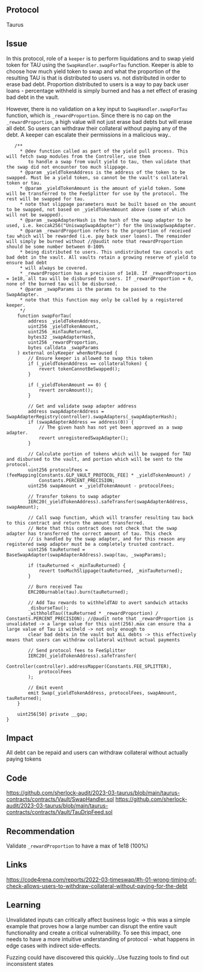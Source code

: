 ## Protocol

Taurus

## Issue

In this protocol, role of a `keeper` is to perform liquidations and to swap yield token for TAU using the `SwapHandler.swapForTau` function. Keeper is able to choose how much yield token to swap and what the proportion of the resulting TAU is that is distributed to users vs. not distributed in order to erase bad debt. Proportion distributed to users is a way to pay back user loans - percentage withheld is simply burned and has a net effect of erasing bad debt in the vault.

However, there is no validation on a key input to `SwapHandler.swapForTau` function, which is `_rewardProportion`. Since there is no cap on the `_rewardProportion`, a high value will not just erase bad debts but will erase all debt. So users can withdraw their collateral without paying any of the debt. A keeper can escalate their permissions in a malicious way..

```
   /**
     * @dev function called as part of the yield pull process. This will fetch swap modules from the Controller, use them
        to handle a swap from vault yield to tau, then validate that the swap did not encounter too much slippage.
     * @param _yieldTokenAddress is the address of the token to be swapped. Must be a yield token, so cannot be the vault's collateral token or tau.
     * @param _yieldTokenAmount is the amount of yield token. Some will be transferred to the FeeSplitter for use by the protocol. The rest will be swapped for tau.
     * note that slippage parameters must be built based on the amount to be swapped, not based on _yieldTokenAmount above (some of which will not be swapped).
     * @param _swapAdapterHash is the hash of the swap adapter to be used, i.e. keccak256("UniswapSwapAdapter") for the UniswapSwapAdapter.
     * @param _rewardProportion refers to the proportion of received tau which will be rewarded (i.e. pay back user loans). The remainder will simply be burned without //@audit note that rewardProportion should be some number between 0-100%
     * being distributed to users. This undistributed tau cancels out bad debt in the vault. All vaults retain a growing reserve of yield to ensure bad debt
     * will always be covered.
     * _rewardProportion has a precision of 1e18. If _rewardProportion = 1e18, all tau will be disbursed to users. If _rewardProportion = 0, none of the burned tau will be disbursed.
     * @param _swapParams is the params to be passed to the SwapAdapter.
     * note that this function may only be called by a registered keeper.
     */
    function swapForTau(
        address _yieldTokenAddress,
        uint256 _yieldTokenAmount,
        uint256 _minTauReturned,
        bytes32 _swapAdapterHash,
        uint256 _rewardProportion,
        bytes calldata _swapParams
    ) external onlyKeeper whenNotPaused {
        // Ensure keeper is allowed to swap this token
        if (_yieldTokenAddress == collateralToken) {
            revert tokenCannotBeSwapped();
        }

        if (_yieldTokenAmount == 0) {
            revert zeroAmount();
        }

        // Get and validate swap adapter address
        address swapAdapterAddress = SwapAdapterRegistry(controller).swapAdapters(_swapAdapterHash);
        if (swapAdapterAddress == address(0)) {
            // The given hash has not yet been approved as a swap adapter.
            revert unregisteredSwapAdapter();
        }

        // Calculate portion of tokens which will be swapped for TAU and disbursed to the vault, and portion which will be sent to the protocol.
        uint256 protocolFees = (feeMapping[Constants.GLP_VAULT_PROTOCOL_FEE] * _yieldTokenAmount) /
            Constants.PERCENT_PRECISION;
        uint256 swapAmount = _yieldTokenAmount - protocolFees;

        // Transfer tokens to swap adapter
        IERC20(_yieldTokenAddress).safeTransfer(swapAdapterAddress, swapAmount);

        // Call swap function, which will transfer resulting tau back to this contract and return the amount transferred.
        // Note that this contract does not check that the swap adapter has transferred the correct amount of tau. This check
        // is handled by the swap adapter, and for this reason any registered swap adapter must be a completely trusted contract.
        uint256 tauReturned = BaseSwapAdapter(swapAdapterAddress).swap(tau, _swapParams);

        if (tauReturned < _minTauReturned) {
            revert tooMuchSlippage(tauReturned, _minTauReturned);
        }

        // Burn received Tau
        ERC20Burnable(tau).burn(tauReturned);

        // Add Tau rewards to withheldTAU to avert sandwich attacks
        _disburseTau();
        _withholdTau((tauReturned * _rewardProportion) / Constants.PERCENT_PRECISION); //@audit note that _rewardProportion is unvalidated -> a large value for this uint(256).max can ensure tha a large value of Tau is witheld -> not only enough to
        clear bad debts in the vault but ALL debts -> this effectively means that users can withdraw collateral without actual payments

        // Send protocol fees to FeeSplitter
        IERC20(_yieldTokenAddress).safeTransfer(
            Controller(controller).addressMapper(Constants.FEE_SPLITTER),
            protocolFees
        );

        // Emit event
        emit Swap(_yieldTokenAddress, protocolFees, swapAmount, tauReturned);
    }

    uint256[50] private __gap;
}
```

## Impact

All debt can be repaid and users can withdraw collateral without actually paying tokens

## Code

https://github.com/sherlock-audit/2023-03-taurus/blob/main/taurus-contracts/contracts/Vault/SwapHandler.sol
https://github.com/sherlock-audit/2023-03-taurus/blob/main/taurus-contracts/contracts/Vault/TauDripFeed.sol

## Recommendation

Validate `_rewardProportion` to have a max of 1e18 (100%)

## Links

https://code4rena.com/reports/2022-03-timeswap/#h-01-wrong-timing-of-check-allows-users-to-withdraw-collateral-without-paying-for-the-debt

## Learning

Unvalidated inputs can critically affect business logic -> this was a simple example that proves how a large number can disrupt the entire vault functionality and create a critical vulnerability. To see this impact, one needs to have a more intuitive understanding of protocol - what happens in edge cases with indirect side-effects.

Fuzzing could have discovered this quickly...Use fuzzing tools to find out inconsistent states
